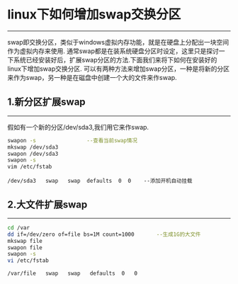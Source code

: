 ﻿# linux下如何增加swap交换分区
---
swap即交换分区，类似于windows虚拟内存功能，就是在硬盘上分配出一块空间作为虚拟内存来使用.
通常swap都是在装系统硬盘分区时设定，这里只是探讨一下系统已经安装好后，扩展swap分区的方法.下面我们来将下如何在安装好的linux下增加swap交换分区.
可以有两种方法来增加swap分区，一种是将新的分区来作为swap，另一种是在磁盘中创建一个大的文件来作swap.

## 1.新分区扩展swap
---
假如有一个新的分区/dev/sda3,我们用它来作swap.

```sh
swapon -s                --查看当前swap情况
mkswap /dev/sda3
swapon /dev/sda3
swapon -s
vim /etc/fstab
```
	/dev/sda3   swap   swap  defaults  0  0    --添加开机自动挂载





## 2.大文件扩展swap
---
```sh
cd /var
dd if=/dev/zero of=file bs=1M count=1000       --生成1G的大文件
mkswap file
swapon file
swapon -s
vi /etc/fstab
```
	/var/file   swap   swap   defaults  0   0
